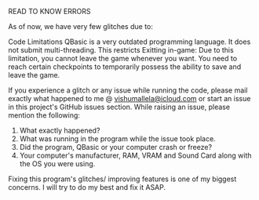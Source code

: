 READ TO KNOW ERRORS

As of now, we have very few glitches due to:

Code Limitations
QBasic is a very outdated programming language. It does not submit multi-threading. This restricts
Exitting in-game: Due to this limitation, you cannot leave the game whenever you want. You need to reach certain checkpoints to temporarily possess the ability to save and leave the game.

If you experience a glitch or any issue while running the code, please mail exactly what happened to me @ vishumallela@icloud.com or start an issue in this project's GitHub issues section.
While raising an issue, please mention the following:

1. What exactly happened?
2. What was running in the program while the issue took place.
3. Did the program, QBasic or your computer crash or freeze?
4. Your computer's manufacturer, RAM, VRAM and Sound Card along with the OS you were using.

Fixing this program's glitches/ improving features is one of my biggest concerns. I will try to do my best and fix it ASAP.
